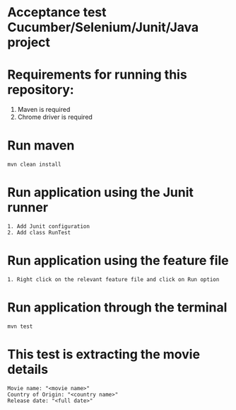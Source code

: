 # Acceptance test Cucumber/Selenium/Junit/Java project

# Requirements for running this repository:

1. Maven is required
2. Chrome driver is required


# Run maven
```
mvn clean install
```

# Run application using the Junit runner
```
1. Add Junit configuration
2. Add class RunTest
```

# Run application using the feature file
```
1. Right click on the relevant feature file and click on Run option
```


# Run application through the terminal
```
mvn test
```
# This test is extracting the movie details
```
Movie name: "<movie name>"
Country of Origin: "<country name>"
Release date: "<full date>"
```



